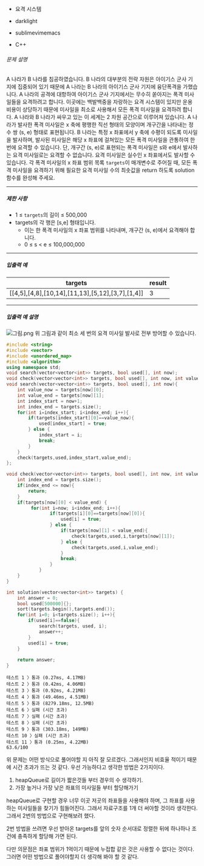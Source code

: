 - 요격 시스템
- darklight

- sublimevimemacs

- C++ 

###### 문제 설명

A 나라가 B 나라를 침공하였습니다. B 나라의 대부분의 전략 자원은 아이기스 군사 기지에 집중되어 있기 때문에 A 나라는 B 나라의 아이기스 군사 기지에 융단폭격을 가했습니다.
A 나라의 공격에 대항하여 아이기스 군사 기지에서는 무수히 쏟아지는 폭격 미사일들을 요격하려고 합니다. 이곳에는 백발백중을 자랑하는 요격 시스템이 있지만 운용 비용이 상당하기 때문에 미사일을 최소로 사용해서 모든 폭격 미사일을 요격하려 합니다.
A 나라와 B 나라가 싸우고 있는 이 세계는 2 차원 공간으로 이루어져 있습니다. A 나라가 발사한 폭격 미사일은 x 축에 평행한 직선 형태의 모양이며 개구간을 나타내는 정수 쌍 (s, e) 형태로 표현됩니다. B 나라는 특정 x 좌표에서 y 축에 수평이 되도록 미사일을 발사하며, 발사된 미사일은 해당 x 좌표에 걸쳐있는 모든 폭격 미사일을 관통하여 한 번에 요격할 수 있습니다. 단, 개구간 (s, e)로 표현되는 폭격 미사일은 s와 e에서 발사하는 요격 미사일로는 요격할 수 없습니다. 요격 미사일은 실수인 x 좌표에서도 발사할 수 있습니다.
각 폭격 미사일의 x 좌표 범위 목록 `targets`이 매개변수로 주어질 때, 모든 폭격 미사일을 요격하기 위해 필요한 요격 미사일 수의 최솟값을 return 하도록 solution 함수를 완성해 주세요.

------

##### 제한 사항

- 1 ≤ `targets`의 길이 ≤ 500,000
- targets의 각 행은 [s,e] 형태입니다.
  - 이는 한 폭격 미사일의 x 좌표 범위를 나타내며, 개구간 (s, e)에서 요격해야 합니다.
  - 0 ≤ s < e ≤ 100,000,000

------

##### 입출력 예

| targets                                          | result |
| ------------------------------------------------ | ------ |
| [[4,5],[4,8],[10,14],[11,13],[5,12],[3,7],[1,4]] | 3      |

------

##### 입출력 예 설명

![그림.png](https://grepp-programmers.s3.ap-northeast-2.amazonaws.com/files/production/9641b37b-9c9d-4eec-bd92-bec75acf2338/%EA%B7%B8%EB%A6%BC.png)
위 그림과 같이 최소 세 번의 요격 미사일 발사로 전부 방어할 수 있습니다.

```c++
#include <string>
#include <vector>
#include <unordered_map>
#include <algorithm>
using namespace std;
void search(vector<vector<int>> targets, bool used[], int now);
void check(vector<vector<int>> targets, bool used[], int now, int value_end);
void search(vector<vector<int>> targets, bool used[], int now){
    int value_now = targets[now][0];
    int value_end = targets[now][1];
    int index_start = now+1;
    int index_end = targets.size();
    for(int i=index_start; i<index_end; i++){
        if(targets[index_start][0]==value_now){
            used[index_start] = true;
        } else {
            index_start = i;
            break;
        }
    }
    check(targets,used,index_start,value_end);
};

void check(vector<vector<int>> targets, bool used[], int now, int value_end){
    int index_end = targets.size();
    if(index_end <= now){
        return;
    }
    if(targets[now][0] < value_end) {
         for(int i=now; i<index_end; i++){
                if(targets[i][0]==targets[now][0]){
                    used[i] = true;
                } else {
                    if(targets[now][1] < value_end){
                        check(targets,used,i,targets[now][1]);
                    } else {
                        check(targets,used,i,value_end);
                    }
                    break;
                }
            }
    }
}

int solution(vector<vector<int>> targets) {
    int answer = 0;
    bool used[500000]{};
    sort(targets.begin(),targets.end());
    for(int i=0; i<targets.size(); i++){
        if(used[i]==false){
            search(targets, used, i);
            answer++;
        }
        used[i] = true;
    }
    
    return answer;
}
```

```
테스트 1 〉통과 (0.27ms, 4.17MB)
테스트 2 〉통과 (0.42ms, 4.06MB)
테스트 3 〉통과 (0.92ms, 4.21MB)
테스트 4 〉통과 (49.46ms, 4.51MB)
테스트 5 〉통과 (8279.18ms, 12.5MB)
테스트 6 〉실패 (시간 초과)
테스트 7 〉실패 (시간 초과)
테스트 8 〉실패 (시간 초과)
테스트 9 〉통과 (303.18ms, 149MB)
테스트 10 〉실패 (시간 초과)
테스트 11 〉통과 (0.25ms, 4.22MB)
63.6/100
```

위 문제는 어떤 방식으로 풀어야할 지 아직 잘 모르겠다. 그래서인지 비효율 적이기 때문에 시간 초과가 뜨는 것 같다. 우선 가능하다고 생각한 방법은 2가지이다.

1. heapQueue로 길이가 짧은것들 부터 경우의 수 생각하기.
2. 가장 높거나 가장 낮은 좌표의 미사일들 부터 할당해가기

heapQueue로 구현할 경우 너무 이곳 저곳의 좌표들을 사용해야 하며, 그 좌표를 사용하는 미사일들을 찾기가 힘들어진다. 그래서 자료구조를 1개 더 써야할 것이라 생각한다. 그래서 2번의 방법으로 구현해보려 했다. 

2번 방법을 쓰려면 우선 받아온 targets를 앞의 숫자 순서대로 정렬한 뒤에 하나하나 조건에 충족하게 할당해 가면 된다. 

다만 의문점은 좌표 범위가 1억이기 때문에 누접합 같은 것은 사용할 수 없다는 것이다. 그러면 어떤 방법으로 풀어야할지 더 생각해 봐야 할 것 같다.